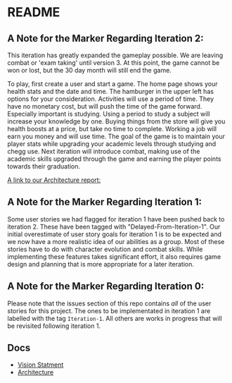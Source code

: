 # README

## A Note for the Marker Regarding Iteration 2:
This iteration has greatly expanded the gameplay possible. We are leaving combat or 'exam taking' until version 3. At this point, the game cannot be won or lost, but the 30 day month will still end the game. 

To play, first create a user and start a game. The home page shows your health stats and the date and time. The hamburger in the upper left has options for your consideration. Activities will use a period of time. They have no monetary cost, but will push the time of the game forward. Especially important is studying. Using a period to study a subject will increase your knowledge by one. Buying things from the store will give you health boosts at a price, but take no time to complete. Working a job will earn you money and will use time. The goal of the game is to maintain your player stats while upgrading your academic levels through studying and chegg use. Next iteration will introduce combat, making use of the academic skills upgraded through the game and earning the player points towards their graduation.

[A link to our Architecture report:](/ARCHITECTURE.md)


## A Note for the Marker Regarding Iteration 1:
Some user stories we had flagged for iteration 1 have been pushed back to iteration 2. These have been tagged with "Delayed-From-Iteration-1". Our initial overestimate of user story goals for iteration 1 is to be expected and we now have a more realistic idea of our abilities as a group. Most of these stories have to do with character evolution and combat skills. While implementing these features takes significant effort, it also requires game design and planning that is more appropriate for a later iteration.

## A Note for the Marker Regarding Iteration 0:
Please note that the issues section of this repo contains _all_ of the user stories for this project. The ones to be implementated in iteration 1 are labelled with the tag `Iteration-1`. All others are works in progress that will be revisited  following iteration 1.

## Docs
- [Vision Statment](VISION.md)
- [Architecture](ARCHITECTURE.md)
